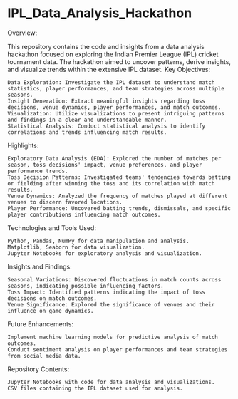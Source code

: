 # IPL_Data_Analysis_Hackathon
Overview:

This repository contains the code and insights from a data analysis hackathon focused on exploring the Indian Premier League (IPL) cricket tournament data. The hackathon aimed to uncover patterns, derive insights, and visualize trends within the extensive IPL dataset.
Key Objectives:

    Data Exploration: Investigate the IPL dataset to understand match statistics, player performances, and team strategies across multiple seasons.
    Insight Generation: Extract meaningful insights regarding toss decisions, venue dynamics, player performances, and match outcomes.
    Visualization: Utilize visualizations to present intriguing patterns and findings in a clear and understandable manner.
    Statistical Analysis: Conduct statistical analysis to identify correlations and trends influencing match results.

Highlights:

    Exploratory Data Analysis (EDA): Explored the number of matches per season, toss decisions' impact, venue preferences, and player performance trends.
    Toss Decision Patterns: Investigated teams' tendencies towards batting or fielding after winning the toss and its correlation with match results.
    Venue Dynamics: Analyzed the frequency of matches played at different venues to discern favored locations.
    Player Performance: Uncovered batting trends, dismissals, and specific player contributions influencing match outcomes.

Technologies and Tools Used:

    Python, Pandas, NumPy for data manipulation and analysis.
    Matplotlib, Seaborn for data visualization.
    Jupyter Notebooks for exploratory analysis and visualization.

Insights and Findings:

    Seasonal Variations: Discovered fluctuations in match counts across seasons, indicating possible influencing factors.
    Toss Impact: Identified patterns indicating the impact of toss decisions on match outcomes.
    Venue Significance: Explored the significance of venues and their influence on game dynamics.

Future Enhancements:

    Implement machine learning models for predictive analysis of match outcomes.
    Conduct sentiment analysis on player performances and team strategies from social media data.

Repository Contents:

    Jupyter Notebooks with code for data analysis and visualizations.
    CSV files containing the IPL dataset used for analysis.
